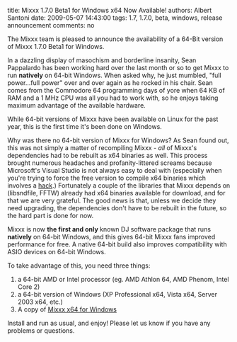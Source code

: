 title: Mixxx 1.7.0 Beta1 for Windows x64 Now Available!
authors: Albert Santoni
date: 2009-05-07 14:43:00
tags: 1.7, 1.7.0, beta, windows, release announcement
comments: no

The Mixxx team is pleased to announce the availability of a 64-Bit version of Mixxx 1.7.0 Beta1 for Windows.

In a dazzling display of masochism and borderline insanity, Sean Pappalardo has been working hard over the last month or so to get Mixxx to run **natively** on 64-bit Windows.
When asked why, he just mumbled, "full power...full power" over and over again as he rocked in his chair. Sean comes from the Commodore 64 programming days of yore when 64 KB of RAM and a 1 MHz CPU was all you had to work with, so he enjoys taking maximum advantage of the available hardware.

While 64-bit versions of Mixxx have been available on Linux for the past year, this is the first time it's been done on Windows.

Why was there no 64-bit version of Mixxx for Windows? As Sean found out, this was not simply a matter of recompiling Mixxx - *all* of Mixxx's dependencies had to be rebuilt as x64 binaries as well.
This process brought numerous headaches and profanity-littered screams because Microsoft's Visual Studio is not always easy to deal with (especially when you're trying to force the free version to compile x64 binaries which involves a [hack](http://whitemarker.blogspot.com/2006/12/c-visual-c-2005-express-edition-x64.html).)
Fortunately a couple of the libraries that Mixxx depends on (libsndfile, FFTW) already had x64 binaries available for download, and for that we are very grateful.
The good news is that, unless we decide they need upgrading, the dependencies don't have to be rebuilt in the future, so the hard part is done for now.

Mixxx is now **the first and only** known DJ software package that runs **natively** on 64-bit Windows, and this gives 64-bit Mixxx fans improved performance for free.
A native 64-bit build also improves compatibility with ASIO devices on 64-bit Windows.

To take advantage of this, you need three things:

1.  a 64-bit AMD or Intel processor (eg. AMD Athlon 64, AMD Phenom, Intel Core 2)
2.  a 64-bit version of Windows (XP Professional x64, Vista x64, Server 2003 x64, etc.)
3.  A copy of [Mixxx x64 for Windows](http://downloads.mixxx.org/mixxx-1.7.0-beta1/mixxx-1.7.0~beta1-win64.exe)

Install and run as usual, and enjoy! Please let us know if you have any problems or questions.
